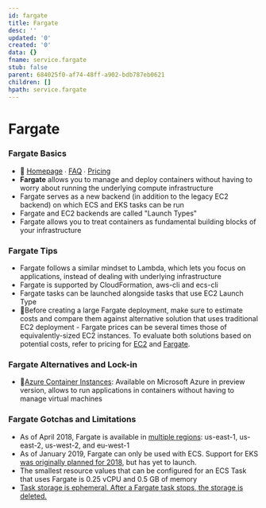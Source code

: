 ```yaml
---
id: fargate
title: Fargate
desc: ''
updated: '0'
created: '0'
data: {}
fname: service.fargate
stub: false
parent: 684025f0-af74-48ff-a902-bdb787eb0621
children: []
hpath: service.fargate
---
```

# Fargate

### Fargate Basics

- 📒 [Homepage](https://aws.amazon.com/fargate/) ∙ [FAQ](https://aws.amazon.com/fargate/faqs/) ∙ [Pricing](https://aws.amazon.com/fargate/pricing/)
- **Fargate** allows you to manage and deploy containers without having to worry about running the underlying compute infrastructure
- Fargate serves as a new backend (in addition to the legacy EC2 backend) on which ECS and EKS tasks can be run
- Fargate and EC2 backends are called "Launch Types"
- Fargate allows you to treat containers as fundamental building blocks of your infrastructure

### Fargate Tips

- Fargate follows a similar mindset to Lambda, which lets you focus on applications, instead of dealing with underlying infrastructure
- Fargate is supported by CloudFormation, aws-cli and ecs-cli
- Fargate tasks can be launched alongside tasks that use EC2 Launch Type
- 💸Before creating a large Fargate deployment, make sure to estimate costs and compare them against alternative solution that uses traditional EC2 deployment - Fargate prices can be several times those of equivalently-sized EC2 instances. To evaluate both solutions based on potential costs, refer to pricing for [EC2](https://aws.amazon.com/ec2/pricing/) and [Fargate](https://aws.amazon.com/fargate/pricing/).

### Fargate Alternatives and Lock-in

- 🚪[Azure Container Instances](https://azure.microsoft.com/en-us/services/container-instances/): Available on Microsoft Azure in preview version, allows to run applications in containers without having to manage virtual machines

### Fargate Gotchas and Limitations

- As of April 2018, Fargate is available in [multiple regions](https://aws.amazon.com/about-aws/whats-new/2018/04/aws-fargate-now-available-in-ohio--oregon--and-ireland-regions/): us-east-1, us-east-2, us-west-2, and eu-west-1
- As of January 2019, Fargate can only be used with ECS. Support for EKS [was originally planned for 2018](https://aws.amazon.com/blogs/aws/aws-fargate/), but has yet to launch.
- The smallest resource values that can be configured for an ECS Task that uses Fargate is 0.25 vCPU and 0.5 GB of memory
- [Task storage is ephemeral. After a Fargate task stops, the storage is deleted.](https://docs.aws.amazon.com/AmazonECS/latest/developerguide/fargate-task-storage.html)
